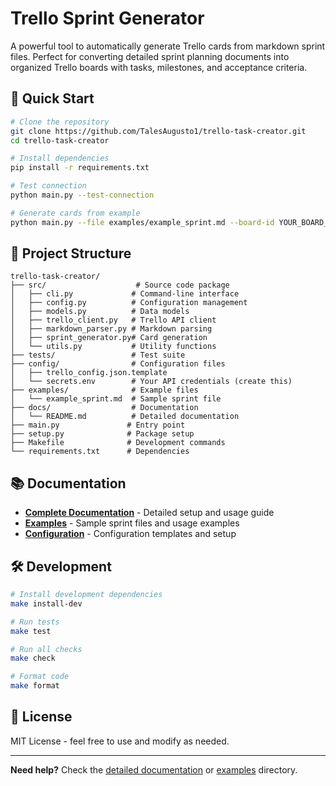 # Trello Sprint Generator

A powerful tool to automatically generate Trello cards from markdown sprint files. Perfect for converting detailed sprint planning documents into organized Trello boards with tasks, milestones, and acceptance criteria.

## 🚀 Quick Start

```bash
# Clone the repository
git clone https://github.com/TalesAugusto1/trello-task-creator.git
cd trello-task-creator

# Install dependencies
pip install -r requirements.txt

# Test connection
python main.py --test-connection

# Generate cards from example
python main.py --file examples/example_sprint.md --board-id YOUR_BOARD_ID --dry-run
```

## 📁 Project Structure

```
trello-task-creator/
├── src/                    # Source code package
│   ├── cli.py             # Command-line interface
│   ├── config.py          # Configuration management
│   ├── models.py          # Data models
│   ├── trello_client.py   # Trello API client
│   ├── markdown_parser.py # Markdown parsing
│   ├── sprint_generator.py# Card generation
│   └── utils.py           # Utility functions
├── tests/                 # Test suite
├── config/                # Configuration files
│   ├── trello_config.json.template
│   └── secrets.env        # Your API credentials (create this)
├── examples/              # Example files
│   └── example_sprint.md  # Sample sprint file
├── docs/                  # Documentation
│   └── README.md          # Detailed documentation
├── main.py               # Entry point
├── setup.py              # Package setup
├── Makefile              # Development commands
└── requirements.txt      # Dependencies
```

## 📚 Documentation

- **[Complete Documentation](docs/README.md)** - Detailed setup and usage guide
- **[Examples](examples/)** - Sample sprint files and usage examples
- **[Configuration](config/)** - Configuration templates and setup

## 🛠️ Development

```bash
# Install development dependencies
make install-dev

# Run tests
make test

# Run all checks
make check

# Format code
make format
```

## 📄 License

MIT License - feel free to use and modify as needed.

---

**Need help?** Check the [detailed documentation](docs/README.md) or [examples](examples/) directory.
